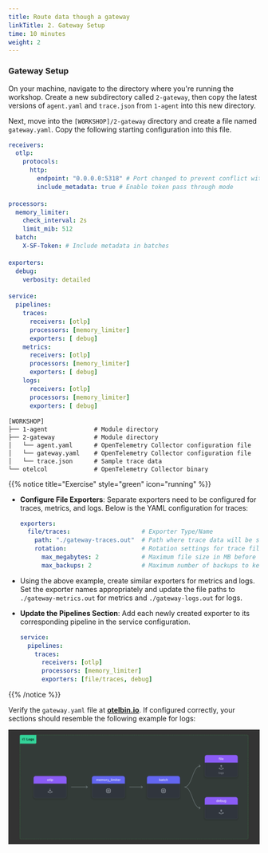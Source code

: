 ```yaml
---
title: Route data though a gateway  
linkTitle: 2. Gateway Setup
time: 10 minutes
weight: 2
---
```


### Gateway Setup

On your machine, navigate to the directory where you're running the workshop. Create a new subdirectory called `2-gateway`, then copy the latest versions of `agent.yaml` and `trace.json` from `1-agent` into this new directory.

Next, move into the `[WORKSHOP]/2-gateway` directory and create a file named `gateway.yaml`. Copy the following starting configuration into this file.

```yaml
receivers:
  otlp:
    protocols:
      http:
        endpoint: "0.0.0.0:5318" # Port changed to prevent conflict with agent
        include_metadata: true # Enable token pass through mode

processors:
  memory_limiter:
    check_interval: 2s
    limit_mib: 512
  batch:
    X-SF-Token: # Include metadata in batches

exporters:
  debug:
    verbosity: detailed

service:
  pipelines:
    traces:
      receivers: [otlp]
      processors: [memory_limiter]
      exporters: [ debug]
    metrics:
      receivers: [otlp]
      processors: [memory_limiter]
      exporters: [ debug]
    logs:
      receivers: [otlp]
      processors: [memory_limiter]
      exporters: [ debug]
```

```text
[WORKSHOP]
├── 1-agent             # Module directory
├── 2-gateway           # Module directory
│   └── agent.yaml      # OpenTelemetry Collector configuration file
│   └── gateway.yaml    # OpenTelemetry Collector configuration file
│   └── trace.json      # Sample trace data
└── otelcol             # OpenTelemetry Collector binary
```

{{% notice title="Exercise" style="green" icon="running" %}}

- **Configure File Exporters**: Separate exporters need to be configured for traces, metrics, and logs. Below is the YAML configuration for traces:

  ```yaml
  exporters:
    file/traces:                    # Exporter Type/Name
      path: "./gateway-traces.out"  # Path where trace data will be saved
      rotation:                     # Rotation settings for trace file
        max_megabytes: 2            # Maximum file size in MB before rotation
        max_backups: 2              # Maximum number of backups to keep
  ```

- Using the above example, create similar exporters for metrics and logs. Set the exporter names appropriately and update the file paths to `./gateway-metrics.out` for metrics and `./gateway-logs.out` for logs.
- **Update the Pipelines Section**: Add each newly created exporter to its corresponding pipeline in the service configuration.

  ```yaml
  service:
    pipelines:
      traces:
        receivers: [otlp]
        processors: [memory_limiter]
        exporters: [file/traces, debug]
  ```

{{% /notice %}}

Verify the `gateway.yaml` file at **[otelbin.io](https://www.otelbin.io/)**. If configured correctly, your sections should resemble the following example for logs:

![otelbin-logs](../images/gateway-2-1-logs.png?width=50vw)
